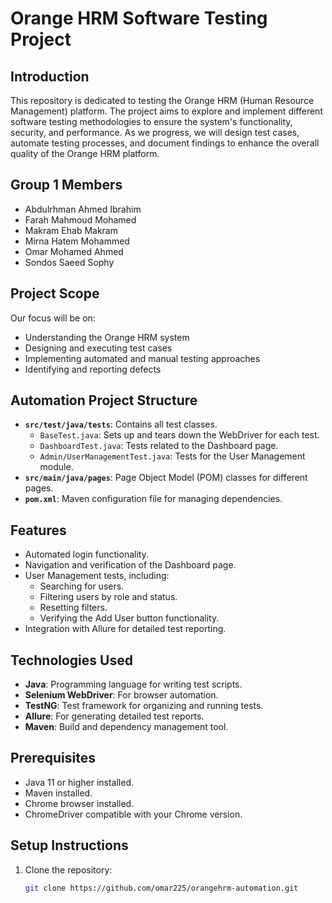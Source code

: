 # Orange HRM Software Testing Project

## Introduction
This repository is dedicated to testing the Orange HRM (Human Resource Management) platform. The project aims to explore and implement different software testing methodologies to ensure the system's functionality, security, and performance. As we progress, we will design test cases, automate testing processes, and document findings to enhance the overall quality of the Orange HRM platform.


## Group 1 Members  
- Abdulrhman Ahmed Ibrahim  
- Farah Mahmoud Mohamed  
- Makram Ehab Makram  
- Mirna Hatem Mohammed  
- Omar Mohamed Ahmed  
- Sondos Saeed Sophy  

## Project Scope
Our focus will be on:
- Understanding the Orange HRM system  
- Designing and executing test cases  
- Implementing automated and manual testing approaches  
- Identifying and reporting defects  

## Automation Project Structure
- **`src/test/java/tests`**: Contains all test classes.
  - `BaseTest.java`: Sets up and tears down the WebDriver for each test.
  - `DashboardTest.java`: Tests related to the Dashboard page.
  - `Admin/UserManagementTest.java`: Tests for the User Management module.
- **`src/main/java/pages`**: Page Object Model (POM) classes for different pages.
- **`pom.xml`**: Maven configuration file for managing dependencies.

## Features
- Automated login functionality.
- Navigation and verification of the Dashboard page.
- User Management tests, including:
  - Searching for users.
  - Filtering users by role and status.
  - Resetting filters.
  - Verifying the Add User button functionality.
- Integration with Allure for detailed test reporting.

## Technologies Used
- **Java**: Programming language for writing test scripts.
- **Selenium WebDriver**: For browser automation.
- **TestNG**: Test framework for organizing and running tests.
- **Allure**: For generating detailed test reports.
- **Maven**: Build and dependency management tool.

## Prerequisites
- Java 11 or higher installed.
- Maven installed.
- Chrome browser installed.
- ChromeDriver compatible with your Chrome version.

## Setup Instructions
1. Clone the repository:
   ```bash
   git clone https://github.com/omar225/orangehrm-automation.git
 
